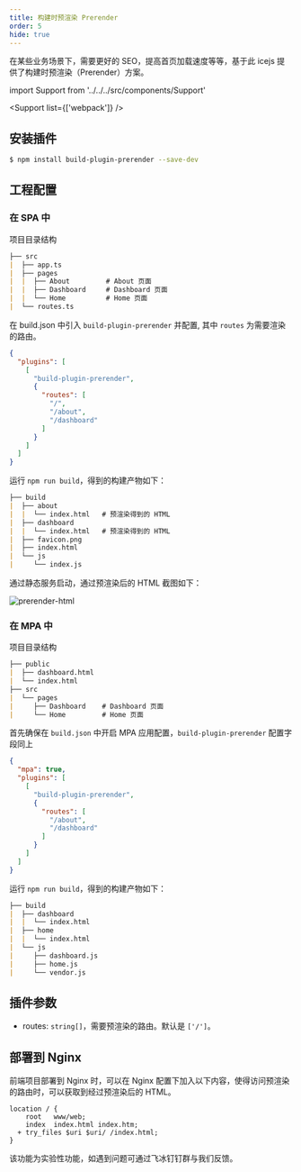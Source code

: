 ```yaml
---
title: 构建时预渲染 Prerender
order: 5
hide: true
---
```


在某些业务场景下，需要更好的 SEO，提高首页加载速度等等，基于此 icejs 提供了构建时预渲染（Prerender）方案。

import Support from '../../../src/components/Support'

<Support list={['webpack']} />

## 安装插件

```bash
$ npm install build-plugin-prerender --save-dev
```

## 工程配置

### 在 SPA 中

项目目录结构

```markdown
├── src
|  ├── app.ts
|  ├── pages
|  |  ├── About         # About 页面
|  |  ├── Dashboard     # Dashboard 页面
|  |  └── Home          # Home 页面
|  └── routes.ts
```

在 build.json 中引入 `build-plugin-prerender` 并配置, 其中 `routes` 为需要渲染的路由。

```json
{
  "plugins": [
    [
      "build-plugin-prerender",
      {
        "routes": [
          "/",
          "/about",
          "/dashboard"
        ]
      }
    ]
  ]
}
```

运行 `npm run build`，得到的构建产物如下：

```markdown
├── build
|  ├── about
|  |  └── index.html   # 预渲染得到的 HTML
|  ├── dashboard
|  |  └── index.html   # 预渲染得到的 HTML
|  ├── favicon.png
|  ├── index.html
|  └── js
|     └── index.js
```

通过静态服务启动，通过预渲染后的 HTML 截图如下：

![prerender-html](https://img.alicdn.com/tfs/TB1kihJJYj1gK0jSZFOXXc7GpXa-1364-738.png)

### 在 MPA 中

项目目录结构

```markdown
├── public
|  ├── dashboard.html
|  └── index.html
├── src
|  └── pages
|     ├── Dashboard    # Dashboard 页面
|     └── Home         # Home 页面
```

首先确保在 `build.json` 中开启 MPA 应用配置，`build-plugin-prerender` 配置字段同上

```json
{
  "mpa": true,
  "plugins": [
    [
      "build-plugin-prerender",
      {
        "routes": [
          "/about",
          "/dashboard"
        ]
      }
    ]
  ]
}
```

运行 `npm run build`，得到的构建产物如下：

```markdown
├── build
|  ├── dashboard
|  |  └── index.html
|  ├── home
|  |  └── index.html
|  └── js
|     ├── dashboard.js
|     ├── home.js
|     └── vendor.js
```

## 插件参数

- routes: `string[]`，需要预渲染的路由。默认是 `['/']`。

## 部署到 Nginx

前端项目部署到 Nginx 时，可以在 Nginx 配置下加入以下内容，使得访问预渲染的路由时，可以获取到经过预渲染后的 HTML。

```nginx
location / {
    root   www/web;
    index  index.html index.htm;
  + try_files $uri $uri/ /index.html;
}
```

该功能为实验性功能，如遇到问题可通过飞冰钉钉群与我们反馈。
